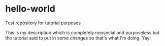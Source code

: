 # hello-world
Test repository for tutorial purposes

This is my description which is completely nonsecial and purposeless but the tutorial said to put in some changes so that's what I'm doing. Yay!
